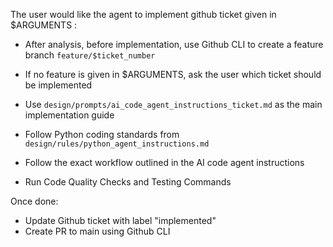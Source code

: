 The user would like the agent to implement github ticket given in $ARGUMENTS :
- After analysis, before implementation, use Github CLI to create a feature branch `feature/$ticket_number`

- If no feature is given in $ARGUMENTS, ask the user which ticket should be implemented
- Use `design/prompts/ai_code_agent_instructions_ticket.md` as the main implementation guide
- Follow Python coding standards from `design/rules/python_agent_instructions.md`
- Follow the exact workflow outlined in the AI code agent instructions
- Run Code Quality Checks and Testing Commands

Once done:
- Update Github ticket with label "implemented"
- Create PR to main using Github CLI

